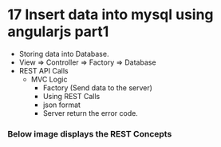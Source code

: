 # 17 Insert data into mysql using angularjs part1

- Storing data into Database.
- View => Controller => Factory => Database
- REST API Calls
	- MVC Logic
		- Factory (Send data to the server)
		- Using REST Calls
		- json format
		- Server return the error code.


### Below image displays the REST Concepts

